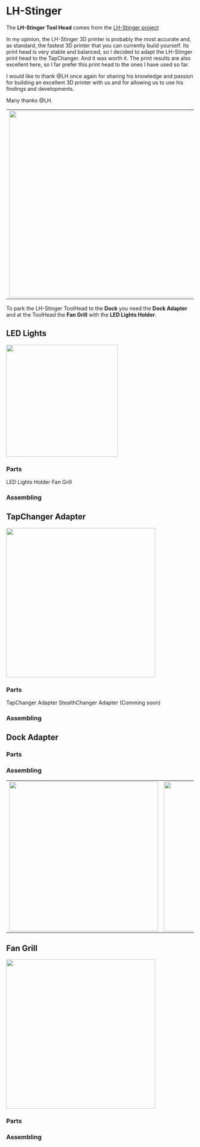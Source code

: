 # LH-Stinger

The **LH-Stinger Tool Head** comes from the [LH-Stinger project](https://github.com/lhndo/LH-Stinger)

In my opinion, the LH-Stinger 3D printer is probably the most accurate and, as standard, the fastest 3D printer that you can currently build yourself.
Its print head is very stable and balanced, so I decided to adapt the LH-Stinger print head to the TapChanger. 
And it was worth it. The print results are also excellent here, so I far prefer this print head to the ones I have used so far.

  I would like to thank @LH once again for sharing his knowledge and passion for building an excellent 3D printer with us and for allowing us to use his findings and developments. 

Many thanks @LH.

|||
|---|---|
<img width="500px" src="https://github.com/walterwissmann/Roerich_64/assets/42293697/2f9c976b-fc4d-463f-8bdc-ade299447bcb" /> | <img width="200px" src="https://github.com/walterwissmann/Roerich_64/assets/42293697/e08c924d-8632-4cdc-b779-b921d9bd9a80" />

To park the LH-Stinger ToolHead to the **Dock** you need the **Dock Adapter** and at the ToolHead the **Fan Grill** with the **LED Lights Holder**.

## LED Lights
<img width="300px" src="https://github.com/walterwissmann/Roerich_64/assets/42293697/7db756c5-b21e-4b53-96db-680b380325d7" />

### Parts 
LED Lights Holder
Fan Grill

### Assembling

## TapChanger Adapter
<img width="400px" src="https://github.com/walterwissmann/Roerich_64/assets/42293697/327ff10c-5a34-472c-a2e0-ad19fa71886a" />

### Parts
TapChanger Adapter 
StealthChanger Adapter (Comming soon)

### Assembling

## Dock Adapter

### Parts

### Assembling
  
|||
|---|---|
| <img width="400px" src="https://github.com/walterwissmann/Roerich_64/assets/42293697/0623b3be-922c-4519-85ce-e8e89bc4a6c3" /> | <img width="400px" src="https://github.com/walterwissmann/Roerich_64/assets/42293697/9ddf3880-b94e-48cf-a93b-5a03f1a226eb" /> |

## Fan Grill
<img width="400px" src="https://github.com/walterwissmann/Roerich_64/assets/42293697/f047ad33-495a-4407-955d-7a8cebd8db62" />

### Parts

### Assembling

